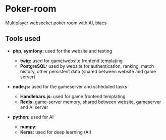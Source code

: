 # Poker-room
Multiplayer websocket poker room with AI, biacs


## Tools used
- **php, symfony:** used for the website and testing
  - **twig:** used for game/website frontend templating
  - **PostgreSQL:** used by website for authentication, ranking, match history, other persistent data (shared between website and game server)

- **node.js:** used for the gameserver and scheduled tasks
  - **Handlebars.js:** used for game frontend templating
  - **Redis:** game-server memory, shared between website, gameserver and AI server

- **python:** used for AI
  - **numpy:**
  - **Keras:** used for deep learning (AI)
